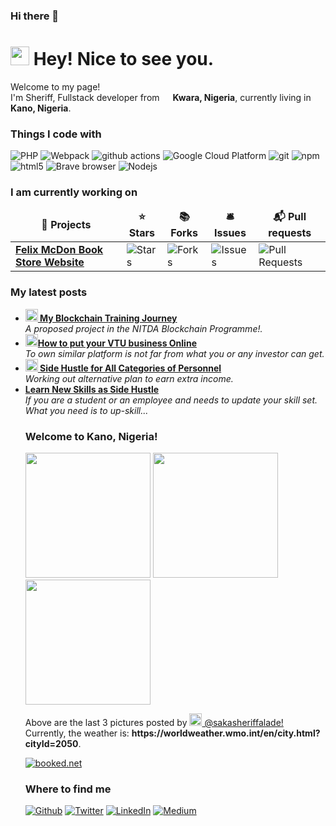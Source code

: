 ### Hi there 👋

<!--
**sheriffsaka/sheriffsaka** is a ✨ _special_ ✨ repository because its `README.md` (this file) appears on your GitHub profile.

Here are some ideas to get you started:

- 🔭 I’m currently working on ...
- 🌱 I’m currently learning ...
- 👯 I’m looking to collaborate on ...
- 🤔 I’m looking for help with ...
- 💬 Ask me about ...
- 📫 How to reach me: ...
- 😄 Pronouns: ...
- ⚡ Fun fact: ...
-->

<h1><img src="https://emojis.slackmojis.com/emojis/images/1531849430/4246/blob-sunglasses.gif?1531849430" width="30"/> Hey! Nice to see you.</h1>


<p>Welcome to my page! </br> I'm Sheriff, Fullstack developer from <img src="🇳🇬" width="13"/> <b>Kwara, Nigeria</b>, currently living in <img src="" width="13"/> <b>Kano, Nigeria</b>. </p>
<h3>Things I code with</h3>
<p>
  <img alt="PHP" src="https://img.shields.io/badge/-PHP-45b8d8?style=flat-square&logo=react&logoColor=white" />
  <img alt="Webpack" src="https://img.shields.io/badge/-Webpack-8DD6F9?style=flat-square&logo=webpack&logoColor=white" />
  <img alt="github actions" src="https://img.shields.io/badge/-Github_Actions-2088FF?style=flat-square&logo=github-actions&logoColor=white" />
  <img alt="Google Cloud Platform" src="https://img.shields.io/badge/-Google_Cloud_Platform-1a73e8?style=flat-square&logo=google-cloud&logoColor=white" /> 
  <img alt="git" src="https://img.shields.io/badge/-Git-F05032?style=flat-square&logo=git&logoColor=white" /> 
  <img alt="npm" src="https://img.shields.io/badge/-NPM-CB3837?style=flat-square&logo=npm&logoColor=white" />
  <img alt="html5" src="https://img.shields.io/badge/-HTML5-E34F26?style=flat-square&logo=html5&logoColor=white" />
  <img alt="Brave browser" src="https://img.shields.io/badge/-Brave_Browser-FB542B?style=flat-square&logo=brave&logoColor=white" />
  <img alt="Nodejs" src="https://img.shields.io/badge/-Nodejs-43853d?style=flat-square&logo=Node.js&logoColor=white" />
</p>
<h3>I am currently working on</h3>
<table>
  <thead align="center">
    <tr border: none;>
      <td><b>🎁 Projects</b></td>
      <td><b>⭐ Stars</b></td>
      <td><b>📚 Forks</b></td>
      <td><b>🛎 Issues</b></td>
      <td><b>📬 Pull requests</b></td>
    </tr>
  </thead>
  <tbody>
    <tr>
      <td><a href="https://felixmcdon.com"><b>Felix McDon Book Store Website</b></a></td>
      <td><img alt="Stars" src="https://img.shields.io/github/stars/sheriffsaka/felixmcdon.com?style=flat-square&labelColor=343b41"/></td>
      <td><img alt="Forks" src="https://img.shields.io/github/forks/sheriffsaka/felixmcdon.com?style=flat-square&labelColor=343b41"/></td>
      <td><img alt="Issues" src="https://img.shields.io/github/issues/sheriffsaka/felixmcdon.com?style=flat-square&labelColor=343b41"/></td>
      <td><img alt="Pull Requests" src="https://img.shields.io/github/issues-pr/sheriffsaka/felixmcdon.come?style=flat-square&labelColor=343b41"/></td>
    </tr>
	 
  </tbody>
</table>
<h3>My latest posts</h3>
<ul>
  <li><a href="https://sactechcomputers.wordpress.com/2023/03/04/my-blockchain-training-journey/"><b><img src="https://emojipedia-us.s3.dualstack.us-west-1.amazonaws.com/thumbs/240/apple/237/fire_1f525.png" width="20" alt="new" /> My Blockchain Training Journey</b></a><br/><i>A proposed project in the NITDA Blockchain Programme!.</i></li>
  <li><a href="https://sactechcomputers.wordpress.com/2022/07/14/how-to-put-your-vtu-business-online/"><b><img src="https://emojipedia-us.s3.dualstack.us-west-1.amazonaws.com/thumbs/240/apple/237/fire_1f525.png" width="20" alt="new" />How to put your VTU business Online</b></a><br/><i>To own similar platform is not far from what you or any investor can get.</i></li>
    <li><a href="https://sactechcomputers.wordpress.com/2022/06/12/side-hustle-for-all-category-of-personnel/"><b><img src="https://emojipedia-us.s3.dualstack.us-west-1.amazonaws.com/thumbs/240/apple/237/fire_1f525.png" width="20" alt="new" /> Side Hustle for All Categories of Personnel</b></a><br/><i>Working out alternative plan to earn extra income.</i></li>
  <li><a href="https://sactechcomputers.wordpress.com/2022/02/10/learn-new-skills-as-side-hustle/"><b>Learn New Skills as Side Hustle</b></a><br/><i>If you are a student or an employee and needs to update your skill set. What you need is to up-skill...</i></li>  
</p>

<h3>Welcome to Kano, Nigeria!</h3>
<p><img width="200" src="" /> <img width="200" src="" /> <img width="200" src="" /></p>
<p>Above are the last 3 pictures posted by <a href="https://www.instagram.com/sakasheriffalade/" target="_blank"><img src="https://upload.wikimedia.org/wikipedia/commons/thumb/e/e7/Instagram_logo_2016.svg/1024px-Instagram_logo_2016.svg.png" width="20"/> @sakasheriffalade!</a><br/>Currently, the weather is: <b>https://worldweather.wmo.int/en/city.html?cityId=2050</b>.
<div>
	<!-- weather widget start --><a target="_blank" href="https://www.booked.net/weather/kano-289720"><img src="https://w.bookcdn.com/weather/picture/1_289720_1_1_137AE9_160_ffffff_333333_08488D_1_ffffff_333333_0_6.png?scode=39297&domid=w209&anc_id=19246"  alt="booked.net"/></a><!-- weather widget end -->
</div>
</p>
<h3>Where to find me</h3>
<p><a href="https://github.com/sheriffsaka" target="_blank"><img alt="Github" src="https://img.shields.io/badge/GitHub-%2312100E.svg?&style=for-the-badge&logo=Github&logoColor=white" /></a> <a href="https://twitter.com/Simplysaka" target="_blank"><img alt="Twitter" src="https://img.shields.io/badge/twitter-%231DA1F2.svg?&style=for-the-badge&logo=twitter&logoColor=white" /></a> <a href="https://www.linkedin.com/in/saka-sheriff-alade-924b5278/" target="_blank"><img alt="LinkedIn" src="https://img.shields.io/badge/linkedin-%230077B5.svg?&style=for-the-badge&logo=linkedin&logoColor=white" /></a> <a href="https://medium.com/@adetunji_alade2005" target="_blank"><img alt="Medium" src="https://img.shields.io/badge/medium-%2312100E.svg?&style=for-the-badge&logo=medium&logoColor=white" /></a>

